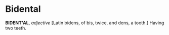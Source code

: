 # Bidental

**BIDENT'AL**, _adjective_ \[Latin bidens, of bis, twice, and dens, a tooth.\] Having two teeth.